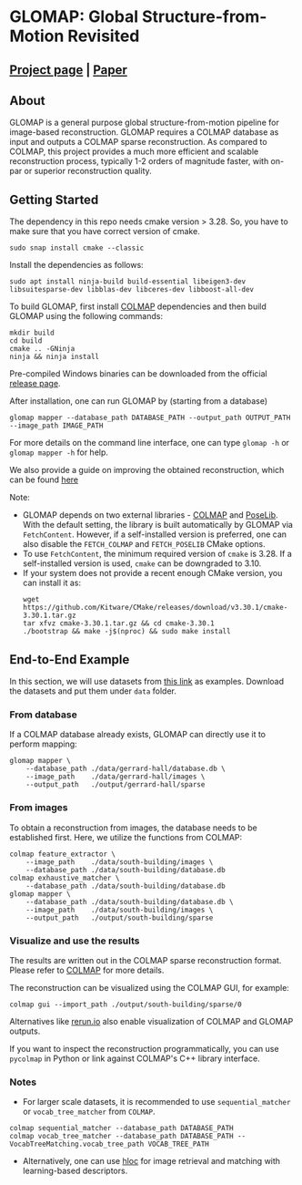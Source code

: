 # GLOMAP: Global Structure-from-Motion Revisited

[Project page](https://lpanaf.github.io/eccv24_glomap/) | [Paper](https://arxiv.org/pdf/2407.20219)
---

## About

GLOMAP is a general purpose global structure-from-motion pipeline for
image-based reconstruction. GLOMAP requires a COLMAP database as input and
outputs a COLMAP sparse reconstruction. As compared to COLMAP, this project
provides a much more efficient and scalable reconstruction process, typically
1-2 orders of magnitude faster, with on-par or superior reconstruction quality.

## Getting Started
The dependency in this repo needs cmake version > 3.28. So, you have to make sure that you have correct version of cmake.
```
sudo snap install cmake --classic
```
Install the dependencies as follows:
```shell
sudo apt install ninja-build build-essential libeigen3-dev libsuitesparse-dev libblas-dev libceres-dev libboost-all-dev
```

To build GLOMAP, first install [COLMAP](https://colmap.github.io/install.html#build-from-source)
dependencies and then build GLOMAP using the following commands: 
```shell
mkdir build
cd build
cmake .. -GNinja
ninja && ninja install
```
Pre-compiled Windows binaries can be downloaded from the official
[release page](https://github.com/colmap/glomap/releases).

After installation, one can run GLOMAP by (starting from a database)
```shell
glomap mapper --database_path DATABASE_PATH --output_path OUTPUT_PATH --image_path IMAGE_PATH
```
For more details on the command line interface, one can type `glomap -h` or `glomap mapper -h` for help.

We also provide a guide on improving the obtained reconstruction, which can be found [here](docs/getting_started.md)

Note:
- GLOMAP depends on two external libraries - [COLMAP](https://github.com/colmap/colmap) and [PoseLib](https://github.com/PoseLib/PoseLib).
  With the default setting, the library is built automatically by GLOMAP via `FetchContent`.
  However, if a self-installed version is preferred, one can also disable the `FETCH_COLMAP` and `FETCH_POSELIB` CMake options.
- To use `FetchContent`, the minimum required version of `cmake` is 3.28. If a self-installed version is used, `cmake` can be downgraded to 3.10.
- If your system does not provide a recent enough CMake version, you can install it as:
  ```shell
  wget https://github.com/Kitware/CMake/releases/download/v3.30.1/cmake-3.30.1.tar.gz
  tar xfvz cmake-3.30.1.tar.gz && cd cmake-3.30.1
  ./bootstrap && make -j$(nproc) && sudo make install
  ```

## End-to-End Example

In this section, we will use datasets from [this link](https://demuc.de/colmap/datasets) as examples.
Download the datasets and put them under `data` folder.

### From database

If a COLMAP database already exists, GLOMAP can directly use it to perform mapping:
```shell
glomap mapper \
    --database_path ./data/gerrard-hall/database.db \
    --image_path    ./data/gerrard-hall/images \
    --output_path   ./output/gerrard-hall/sparse
```

### From images

To obtain a reconstruction from images, the database needs to be established
first. Here, we utilize the functions from COLMAP:
```shell
colmap feature_extractor \
    --image_path    ./data/south-building/images \
    --database_path ./data/south-building/database.db
colmap exhaustive_matcher \
    --database_path ./data/south-building/database.db 
glomap mapper \
    --database_path ./data/south-building/database.db \
    --image_path    ./data/south-building/images \
    --output_path   ./output/south-building/sparse
```

### Visualize and use the results

The results are written out in the COLMAP sparse reconstruction format. Please
refer to [COLMAP](https://colmap.github.io/format.html#sparse-reconstruction)
for more details.

The reconstruction can be visualized using the COLMAP GUI, for example:
```shell
colmap gui --import_path ./output/south-building/sparse/0
```
Alternatives like [rerun.io](https://rerun.io/examples/3d-reconstruction/glomap)
also enable visualization of COLMAP and GLOMAP outputs.

If you want to inspect the reconstruction programmatically, you can use
`pycolmap` in Python or link against COLMAP's C++ library interface.

### Notes

- For larger scale datasets, it is recommended to use `sequential_matcher` or
  `vocab_tree_matcher` from `COLMAP`.
```shell
colmap sequential_matcher --database_path DATABASE_PATH
colmap vocab_tree_matcher --database_path DATABASE_PATH --VocabTreeMatching.vocab_tree_path VOCAB_TREE_PATH
```
- Alternatively, one can use
  [hloc](https://github.com/cvg/Hierarchical-Localization/) for image retrieval
  and matching with learning-based descriptors.

